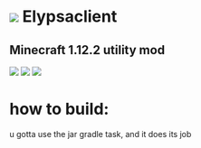 # <img src="https://raw.githubusercontent.com/ferderplays/Elypsa/main/src/main/resources/assets/elypsaclient/textures/watermark.png?token=GHSAT0AAAAAACIRR5XZGK2PU4LDZK2HITUSZJAEZLQ" /> Elypsaclient 
## Minecraft 1.12.2 utility mod
<img src="https://img.shields.io/github/downloads/ferderplays/elypsaclient/total?color=green&style=for-the-badge" /> 
<img src="https://img.shields.io/github/repo-size/ferderplays/elypsaclient?color=green&style=for-the-badge" />
<img src="https://img.shields.io/badge/fully_works-never_tested_:)-green?style=for-the-badge" />

# how to build:
u gotta use the jar gradle task, and it does its job